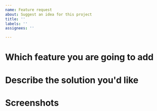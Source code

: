```yaml
---
name: Feature request
about: Suggest an idea for this project
title: ''
labels: ''
assignees: ''

---
```


# Which feature you are going to add 


# Describe the solution you'd like


# Screenshots
